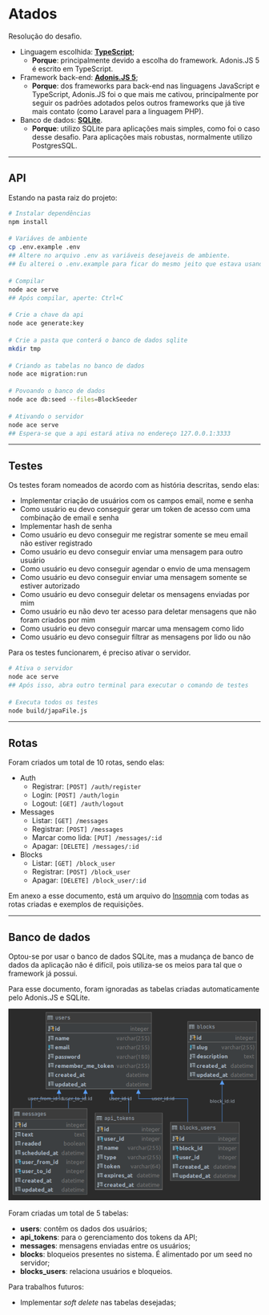 # Atados

Resolução do desafio.

- Linguagem escolhida: [**TypeScript**](https://www.typescriptlang.org/);
  - **Porque**: principalmente devido a escolha do framework. Adonis.JS 5 é escrito em TypeScript.
- Framework back-end: [**Adonis.JS 5**](https://preview.adonisjs.com/);
  - **Porque**: dos frameworks para back-end nas linguagens JavaScript e TypeScript, Adonis.JS foi o que mais me cativou, principalmente por seguir os padrões adotados pelos outros frameworks que já tive mais contato (como Laravel para a linguagem PHP).
- Banco de dados: [**SQLite**](https://www.sqlite.org/index.html).
  - **Porque**: utilizo SQLite para aplicações mais simples, como foi o caso desse desafio. Para aplicações mais robustas, normalmente utilizo PostgresSQL.

----------

## API
Estando na pasta raiz do projeto:

```bash
# Instalar dependências
npm install

# Variáves de ambiente
cp .env.example .env
## Altere no arquivo .env as variáveis desejaveis de ambiente.
## Eu alterei o .env.example para ficar do mesmo jeito que estava usando na minha máquina

# Compilar
node ace serve
## Após compilar, aperte: Ctrl+C

# Crie a chave da api
node ace generate:key

# Crie a pasta que conterá o banco de dados sqlite
mkdir tmp

# Criando as tabelas no banco de dados
node ace migration:run

# Povoando o banco de dados
node ace db:seed --files=BlockSeeder

# Ativando o servidor
node ace serve
## Espera-se que a api estará ativa no endereço 127.0.0.1:3333 
```

----------

## Testes
Os testes foram nomeados de acordo com as história descritas, sendo elas:

- Implementar criação de usuários com os campos email, nome e senha
- Como usuário eu devo conseguir gerar um token de acesso com uma combinação de email e senha
- Implementar hash de senha
- Como usuário eu devo conseguir me registrar somente se meu email não estiver registrado
- Como usuário eu devo conseguir enviar uma mensagem para outro usuário
- Como usuário eu devo conseguir agendar o envio de uma mensagem
- Como usuário eu devo conseguir enviar uma mensagem somente se estiver autorizado
- Como usuário eu devo conseguir deletar os mensagens enviadas por mim
- Como usuário eu não devo ter acesso para deletar mensagens que não foram criados por mim
- Como usuário eu devo conseguir marcar uma mensagem como lido
- Como usuário eu devo conseguir filtrar as mensagens por lido ou não

Para os testes funcionarem, é preciso ativar o servidor.

```bash
# Ativa o servidor
node ace serve
## Após isso, abra outro terminal para executar o comando de testes

# Executa todos os testes
node build/japaFile.js
```

----------

## Rotas

Foram criados um total de 10 rotas, sendo elas:
- Auth
  - Registrar: `[POST] /auth/register`
  - Login: `[POST] /auth/login`
  - Logout: `[GET] /auth/logout`
- Messages
  - Listar: `[GET] /messages`
  - Registrar: `[POST] /messages`
  - Marcar como lida: `[PUT] /messages/:id`
  - Apagar: `[DELETE] /messages/:id`
- Blocks
  - Listar: `[GET] /block_user`
  - Registrar: `[POST] /block_user`
  - Apagar: `[DELETE] /block_user/:id`

Em anexo a esse documento, está um arquivo do [Insomnia](doc/Insomnia_Atados.json) com todas as rotas criadas e exemplos de requisições.

----------

## Banco de dados
Optou-se por usar o banco de dados SQLite, mas a mudança de banco de dados da aplicação não é difícil, pois utiliza-se os meios para tal que o framework já possui.

Para esse documento, foram ignoradas as tabelas criadas automaticamente pelo Adonis.JS e SQLite.

![diagrama_banco_dados](doc/atados-database.png)

Foram criadas um total de 5 tabelas:

- **users**: contêm os dados dos usuários;
- **api_tokens**: para o gerenciamento dos tokens da API;
- **messages**: mensagens enviadas entre os usuários;
- **blocks**: bloqueios presentes no sistema. É alimentado por um seed no servidor;
- **blocks_users**: relaciona usuários e bloqueios.

Para trabalhos futuros:
- Implementar _soft delete_ nas tabelas desejadas;
